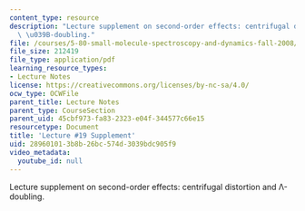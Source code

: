 ```yaml
---
content_type: resource
description: "Lecture supplement on second-order effects: centrifugal distortion and\
  \ \u039B-doubling."
file: /courses/5-80-small-molecule-spectroscopy-and-dynamics-fall-2008/289601013b8b26bc574d3039bdc905f9_19s_secndordreff.pdf
file_size: 212419
file_type: application/pdf
learning_resource_types:
- Lecture Notes
license: https://creativecommons.org/licenses/by-nc-sa/4.0/
ocw_type: OCWFile
parent_title: Lecture Notes
parent_type: CourseSection
parent_uid: 45cbf973-fa83-2323-e04f-344577c66e15
resourcetype: Document
title: 'Lecture #19 Supplement'
uid: 28960101-3b8b-26bc-574d-3039bdc905f9
video_metadata:
  youtube_id: null
---
```

Lecture supplement on second-order effects: centrifugal distortion and Λ-doubling.
